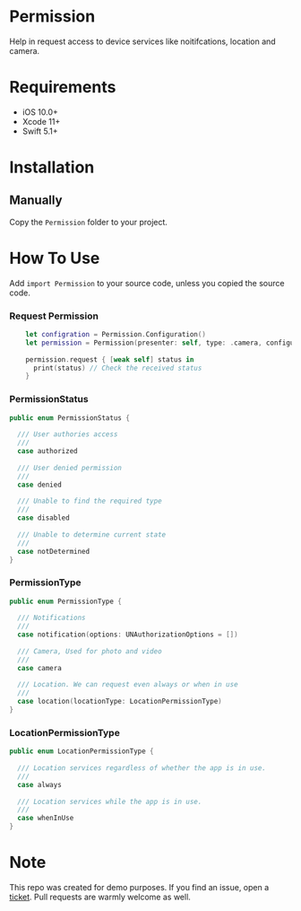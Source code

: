 # Permission

Help in request access to device services like noitifcations, location and camera. 

# Requirements
- iOS 10.0+
- Xcode 11+
- Swift 5.1+

# Installation
## Manually
Copy the `Permission` folder to your project.

# How To Use
Add `import Permission` to your source code, unless you copied the source code.

### Request Permission
```swift
    let configration = Permission.Configuration()
    let permission = Permission(presenter: self, type: .camera, configuration: configration)
    
    permission.request { [weak self] status in
      print(status) // Check the received status
    }
```

### PermissionStatus
```swift
public enum PermissionStatus {
  
  /// User authories access
  ///
  case authorized
  
  /// User denied permission
  ///
  case denied
  
  /// Unable to find the required type
  ///
  case disabled
  
  /// Unable to determine current state
  ///
  case notDetermined
}
```

### PermissionType
```swift
public enum PermissionType {
  
  /// Notifications
  ///
  case notification(options: UNAuthorizationOptions = [])
  
  /// Camera, Used for photo and video
  ///
  case camera
  
  /// Location. We can request even always or when in use
  ///
  case location(locationType: LocationPermissionType)
}
```

### LocationPermissionType
```swift
public enum LocationPermissionType {
  
  /// Location services regardless of whether the app is in use.
  ///
  case always
  
  /// Location services while the app is in use.
  ///
  case whenInUse
}
```

# Note
This repo was created for demo purposes. If you find an issue, open a [ticket](https://github.com/ahmdmhasn/PermissionDemo/issues/new). Pull requests are warmly welcome as well.
